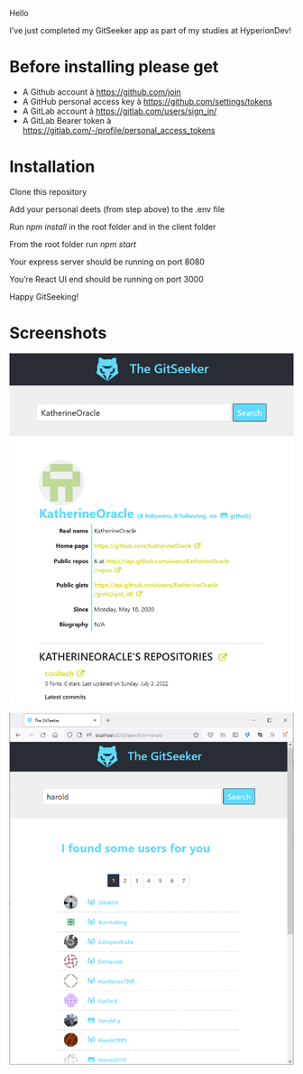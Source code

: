 ﻿Hello 

I’ve just completed my GitSeeker app as part of my studies at HyperionDev! 

# Before installing please get
- A Github account à <https://github.com/join>
- A GitHub personal access key à <https://github.com/settings/tokens>
- A GitLab account à <https://gitlab.com/users/sign_in/>
- A GitLab Bearer token à <https://gitlab.com/-/profile/personal_access_tokens> 


# Installation

Clone this repository

Add your personal deets (from step above) to the .env file

Run *npm install* in the root folder and in the client folder

From the root folder run *npm start*

Your express server should be running on port 8080

You’re React UI end should be running on port 3000

Happy GitSeeking!

# Screenshots

![Graphical user interface](screenshot-1.png?raw=true)

![Graphical user interface, text, application](screenshot-2.png?raw=true)





